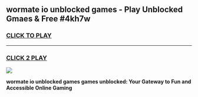 
## wormate io unblocked games - Play Unblocked Gmaes & Free #4kh7w
<h3>
<a href="https://news.freeplayer.one?title=wormate_io_unblocked_games&ref=03M">CLICK TO PLAY</a></h3>
<hr>

<h3>
<a href="https://news.freeplayer.one?title=wormate_io_unblocked_games&ref=03M">CLICK 2 PLAY</a>
  
</h3>

<a href="https://news.freeplayer.one?title=wormate_io_unblocked_games&ref=03M"><img src="https://clearcache.store/games.png"></a>


**wormate io unblocked games games unblocked: Your Gateway to Fun and Accessible Online Gaming**
